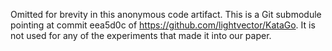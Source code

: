 Omitted for brevity in this anonymous code artifact. This is a Git submodule
pointing at commit eea5d0c of https://github.com/lightvector/KataGo. It is not
used for any of the experiments that made it into our paper.
